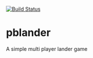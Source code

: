 [![Build Status](https://travis-ci.org/GarethLowe/pblander.svg?branch=master)](https://travis-ci.org/GarethLowe/pblander)
# pblander
A simple multi player lander game
